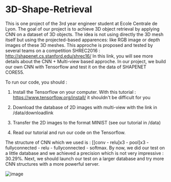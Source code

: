 # 3D-Shape-Retrieval

This is one project of the 3rd year engineer student at Ecole Centrale de Lyon.
The goal of our project is to achieve 3D object retrieval by applying CNN on a dataset of 3D objects. The idea is not using directly the 3D mesh itself but using the projected-based apparences: like RGB image or depth images of these 3D meshes. This approche is proposed and tested by several teams on a competition SHREC2016 : http://shapenet.cs.stanford.edu/shrec16/ In this link, you will see more details about the CNN + Multi-view based approche.
In our project, we build our own CNN with Tensorflow and test it on the data of SHAPENET CORE55.

To run our code, you should :

1. Install the Tensorflow on your computer. With this tutorial : https://www.tensorflow.org/install/ it shouldn't be difficult for you

2. Download the database of 2D images with multi-view with the link in /data/downloadlink

3. Transfer the 2D images to the format MINIST (see our tutorial in /data)

4. Read our tutorial and run our code on the Tensorflow.


The structure of CNN which we used is : [[conv - relu]x3 - pool]x3 - fullyconnected - relu - fullyconnected - softmax.
By now, we did our test on a little database and we achieved a precision which is not very impressive : 30.29%. Next, we should launch our test  on a larger database and try more CNN structures with a more powerful server. 


![image](https://github.com/Oofs/3D-Shape-Retrieval/tree/master/images/objet.png)

